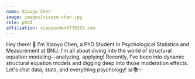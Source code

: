 ```yaml
---
name: Xiaoyu Chen
image: images/xiaoyu-chen.jpg
role: phd4
affiliation: xiaoyuchen677@163.com
---
```


Hey there! 👋 I'm Xiaoyu Chen, a PhD Student in Psychological Statistics and Measurement at BNU. I'm all about diving into the world of structural equation modeling—analyzing, applying! Recently, I've been into dynamic structural equation models and digging deep into those moderation effects. Let's chat data, stats, and everything psychology! 📊📚✨
